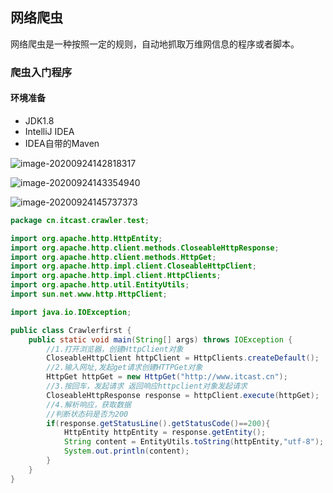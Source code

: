 ## 网络爬虫

网络爬虫是一种按照一定的规则，自动地抓取万维网信息的程序或者脚本。

### 爬虫入门程序

#### 环境准备

- JDK1.8
- IntelliJ IDEA
- IDEA自带的Maven

![image-20200924142818317](C:\Users\dell\AppData\Roaming\Typora\typora-user-images\image-20200924142818317.png)

![image-20200924143354940](C:\Users\dell\AppData\Roaming\Typora\typora-user-images\image-20200924143354940.png)

![image-20200924145737373](C:\Users\dell\AppData\Roaming\Typora\typora-user-images\image-20200924145737373.png)

```java
package cn.itcast.crawler.test;

import org.apache.http.HttpEntity;
import org.apache.http.client.methods.CloseableHttpResponse;
import org.apache.http.client.methods.HttpGet;
import org.apache.http.impl.client.CloseableHttpClient;
import org.apache.http.impl.client.HttpClients;
import org.apache.http.util.EntityUtils;
import sun.net.www.http.HttpClient;

import java.io.IOException;

public class Crawlerfirst {
    public static void main(String[] args) throws IOException {
        //1.打开浏览器，创建HttpClient对象
        CloseableHttpClient httpClient = HttpClients.createDefault();
        //2.输入网址,发起get请求创建HTTPGet对象
        HttpGet httpGet = new HttpGet("http://www.itcast.cn");
        //3.按回车，发起请求 返回响应httpclient对象发起请求
        CloseableHttpResponse response = httpClient.execute(httpGet);
        //4.解析响应，获取数据
        //判断状态码是否为200
        if(response.getStatusLine().getStatusCode()==200){
            HttpEntity httpEntity = response.getEntity();
            String content = EntityUtils.toString(httpEntity,"utf-8");
            System.out.println(content);
        }
    }
}
```

